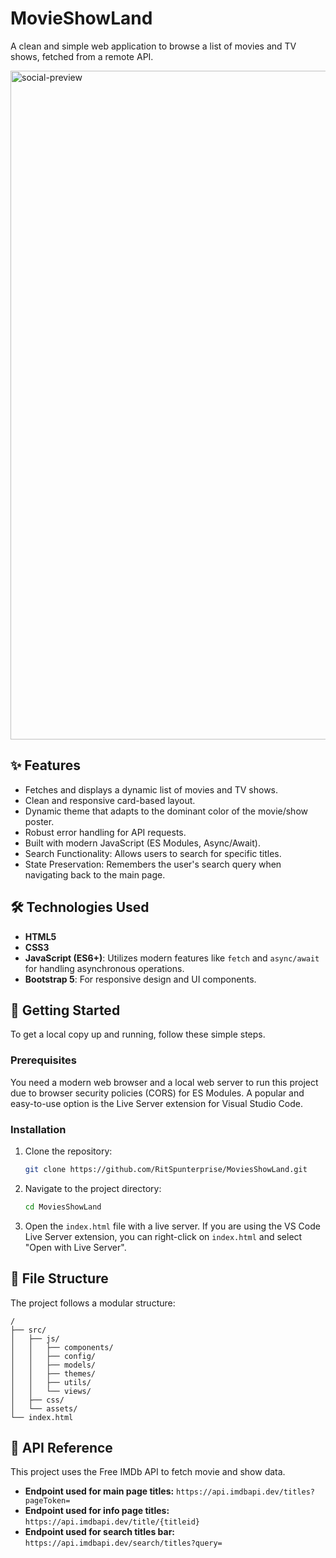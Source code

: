 # MovieShowLand

A clean and simple web application to browse a list of movies and TV shows, fetched from a remote API.

<!-- Optional: Add a screenshot of your application -->
<!-- ![MoviesShowLand Screenshot](./screenshot.png) -->

<img width="1904" height="1070" alt="social-preview" src="https://github.com/user-attachments/assets/ddee821a-500d-4e10-aa51-7988ecfd36c2" />

## ✨ Features

-   Fetches and displays a dynamic list of movies and TV shows.
-   Clean and responsive card-based layout.
-   Dynamic theme that adapts to the dominant color of the movie/show poster.
-   Robust error handling for API requests.
-   Built with modern JavaScript (ES Modules, Async/Await).
-   Search Functionality: Allows users to search for specific titles.
-   State Preservation: Remembers the user's search query when navigating back to the main page.

## 🛠️ Technologies Used

-   **HTML5**
-   **CSS3**
-   **JavaScript (ES6+)**: Utilizes modern features like `fetch` and `async/await` for handling asynchronous operations.
-   **Bootstrap 5**: For responsive design and UI components.

## 🚀 Getting Started

To get a local copy up and running, follow these simple steps.

### Prerequisites

You need a modern web browser and a local web server to run this project due to browser security policies (CORS) for ES Modules. A popular and easy-to-use option is the Live Server extension for Visual Studio Code.

### Installation

1.  Clone the repository:
    ```sh
    git clone https://github.com/RitSpunterprise/MoviesShowLand.git
    ```
2.  Navigate to the project directory:
    ```sh
    cd MoviesShowLand
    ```
3.  Open the `index.html` file with a live server. If you are using the VS Code Live Server extension, you can right-click on `index.html` and select "Open with Live Server".

## 📁 File Structure

The project follows a modular structure:

```
/
├── src/
│   ├── js/
│   │   ├── components/
│   │   ├── config/
│   │   ├── models/
│   │   ├── themes/
│   │   ├── utils/
│   │   └── views/
│   ├── css/
│   └── assets/
└── index.html
```

## 🔌 API Reference

This project uses the Free IMDb API to fetch movie and show data.
-   **Endpoint used for main page titles:** `https://api.imdbapi.dev/titles?pageToken=`
-   **Endpoint used for info page titles:** `https://api.imdbapi.dev/title/{titleid}`
-   **Endpoint used for search titles bar:** `https://api.imdbapi.dev/search/titles?query=`
